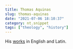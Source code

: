 ```yaml
---
title: Thomas Aquinas
slug: thomas-aquinas
date: "2021-07-06 18:10:37"
category: nt.snippet
tags: ["theology", "history"]
---
```


His [works](https://aquinas.cc/la/en/~ST.I) in English and Latin.
